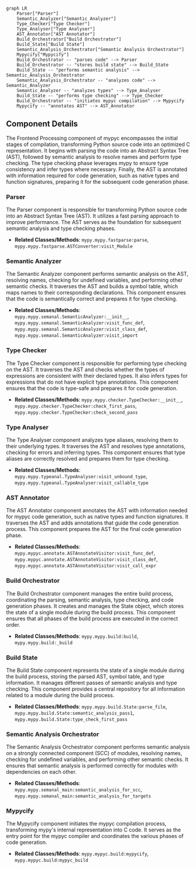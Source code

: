 ```mermaid
graph LR
    Parser["Parser"]
    Semantic_Analyzer["Semantic Analyzer"]
    Type_Checker["Type Checker"]
    Type_Analyser["Type Analyser"]
    AST_Annotator["AST Annotator"]
    Build_Orchestrator["Build Orchestrator"]
    Build_State["Build State"]
    Semantic_Analysis_Orchestrator["Semantic Analysis Orchestrator"]
    Mypycify["Mypycify"]
    Build_Orchestrator -- "parses code" --> Parser
    Build_Orchestrator -- "stores build state" --> Build_State
    Build_State -- "performs semantic analysis" --> Semantic_Analysis_Orchestrator
    Semantic_Analysis_Orchestrator -- "analyzes code" --> Semantic_Analyzer
    Semantic_Analyzer -- "analyzes types" --> Type_Analyser
    Build_State -- "performs type checking" --> Type_Checker
    Build_Orchestrator -- "initiates mypyc compilation" --> Mypycify
    Mypycify -- "annotates AST" --> AST_Annotator
```

## Component Details

The Frontend Processing component of mypyc encompasses the initial stages of compilation, transforming Python source code into an optimized C representation. It begins with parsing the code into an Abstract Syntax Tree (AST), followed by semantic analysis to resolve names and perform type checking. The type checking phase leverages mypy to ensure type consistency and infer types where necessary. Finally, the AST is annotated with information required for code generation, such as native types and function signatures, preparing it for the subsequent code generation phase.

### Parser
The Parser component is responsible for transforming Python source code into an Abstract Syntax Tree (AST). It utilizes a fast parsing approach to improve performance. The AST serves as the foundation for subsequent semantic analysis and type checking phases.
- **Related Classes/Methods**: `mypy.mypy.fastparse:parse`, `mypy.mypy.fastparse.ASTConverter:visit_Module`

### Semantic Analyzer
The Semantic Analyzer component performs semantic analysis on the AST, resolving names, checking for undefined variables, and performing other semantic checks. It traverses the AST and builds a symbol table, which maps names to their corresponding declarations. This component ensures that the code is semantically correct and prepares it for type checking.
- **Related Classes/Methods**: `mypy.mypy.semanal.SemanticAnalyzer:__init__`, `mypy.mypy.semanal.SemanticAnalyzer:visit_func_def`, `mypy.mypy.semanal.SemanticAnalyzer:visit_class_def`, `mypy.mypy.semanal.SemanticAnalyzer:visit_import`

### Type Checker
The Type Checker component is responsible for performing type checking on the AST. It traverses the AST and checks whether the types of expressions are consistent with their declared types. It also infers types for expressions that do not have explicit type annotations. This component ensures that the code is type-safe and prepares it for code generation.
- **Related Classes/Methods**: `mypy.mypy.checker.TypeChecker:__init__`, `mypy.mypy.checker.TypeChecker:check_first_pass`, `mypy.mypy.checker.TypeChecker:check_second_pass`

### Type Analyser
The Type Analyser component analyzes type aliases, resolving them to their underlying types. It traverses the AST and resolves type annotations, checking for errors and inferring types. This component ensures that type aliases are correctly resolved and prepares them for type checking.
- **Related Classes/Methods**: `mypy.mypy.typeanal.TypeAnalyser:visit_unbound_type`, `mypy.mypy.typeanal.TypeAnalyser:visit_callable_type`

### AST Annotator
The AST Annotator component annotates the AST with information needed for mypyc code generation, such as native types and function signatures. It traverses the AST and adds annotations that guide the code generation process. This component prepares the AST for the final code generation phase.
- **Related Classes/Methods**: `mypy.mypyc.annotate.ASTAnnotateVisitor:visit_func_def`, `mypy.mypyc.annotate.ASTAnnotateVisitor:visit_class_def`, `mypy.mypyc.annotate.ASTAnnotateVisitor:visit_call_expr`

### Build Orchestrator
The Build Orchestrator component manages the entire build process, coordinating the parsing, semantic analysis, type checking, and code generation phases. It creates and manages the State object, which stores the state of a single module during the build process. This component ensures that all phases of the build process are executed in the correct order.
- **Related Classes/Methods**: `mypy.mypy.build:build`, `mypy.mypy.build:_build`

### Build State
The Build State component represents the state of a single module during the build process, storing the parsed AST, symbol table, and type information. It manages different passes of semantic analysis and type checking. This component provides a central repository for all information related to a module during the build process.
- **Related Classes/Methods**: `mypy.mypy.build.State:parse_file`, `mypy.mypy.build.State:semantic_analysis_pass1`, `mypy.mypy.build.State:type_check_first_pass`

### Semantic Analysis Orchestrator
The Semantic Analysis Orchestrator component performs semantic analysis on a strongly connected component (SCC) of modules, resolving names, checking for undefined variables, and performing other semantic checks. It ensures that semantic analysis is performed correctly for modules with dependencies on each other.
- **Related Classes/Methods**: `mypy.mypy.semanal_main:semantic_analysis_for_scc`, `mypy.mypy.semanal_main:semantic_analysis_for_targets`

### Mypycify
The Mypycify component initiates the mypyc compilation process, transforming mypy's internal representation into C code. It serves as the entry point for the mypyc compiler and coordinates the various phases of code generation.
- **Related Classes/Methods**: `mypy.mypyc.build:mypycify`, `mypy.mypyc.build:mypyc_build`

